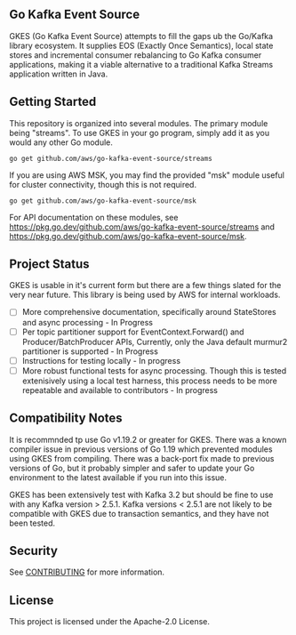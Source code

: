 ## Go Kafka Event Source

GKES (Go Kafka Event Source) attempts to fill the gaps ub the Go/Kafka library ecosystem. It supplies EOS (Exactly Once Semantics),
local state stores and incremental consumer rebalancing to Go Kafka consumer applications, making it a viable alternative to
a traditional Kafka Streams application written in Java.

## Getting Started

This repository is organized into several modules. The primary module being "streams".
To use GKES in your go program, simply add it as you would any other Go module.

```
go get github.com/aws/go-kafka-event-source/streams
```

If you are using AWS MSK, you may find the provided "msk" module useful for cluster connectivity, though this is not required.

```
go get github.com/aws/go-kafka-event-source/msk
```

For API documentation on these modules, see https://pkg.go.dev/github.com/aws/go-kafka-event-source/streams and https://pkg.go.dev/github.com/aws/go-kafka-event-source/msk.

## Project Status

GKES is usable in it's current form but there are a few things slated for the very near future. This library is being used by AWS for internal workloads.

- [ ] More comprehensive documentation, specifically around StateStores and async processing - In Progress
- [ ] Per topic partitioner support for EventContext.Forward() and Producer/BatchProducer APIs, Currently, only the Java default murmur2 partitioner is supported - In Progress
- [ ] Instructions for testing locally - In progress
- [ ] More robust functional tests for async processing. Though this is tested extenisively using a local test harness, this process needs to be more repeatable and available to contributors - In progress

## Compatibility Notes

It is recommnded tp use Go v1.19.2 or greater for GKES. There was a known compiler issue in previous versions of Go 1.19 which prevented modules using GKES from compiling. There was a back-port fix made to previous versions of Go, but it probably simpler and safer to update your Go environment to the latest available if you run into this issue.

GKES has been extensively test with Kafka 3.2 but should be fine to use with any Kafka version > 2.5.1. Kafka versions < 2.5.1 are not likely to be compatible with GKES due to transaction semantics, and they have not been tested.

## Security

See [CONTRIBUTING](CONTRIBUTING.md#security-issue-notifications) for more information.

## License

This project is licensed under the Apache-2.0 License.

